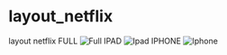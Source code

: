# layout_netflix
layout netflix
FULL
![Full](https://user-images.githubusercontent.com/78644329/109189595-f4162080-7772-11eb-9c67-99210b0ce159.png)
IPAD
![Ipad](https://user-images.githubusercontent.com/78644329/109189603-f7a9a780-7772-11eb-9c4e-a625c16d9589.png)
IPHONE
![Iphone](https://user-images.githubusercontent.com/78644329/109189612-fbd5c500-7772-11eb-8bb8-6736e49f667a.png)


